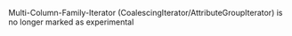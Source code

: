 Multi-Column-Family-Iterator (CoalescingIterator/AttributeGroupIterator) is no longer marked as experimental
